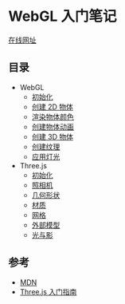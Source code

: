 # WebGL 入门笔记

[在线网址](https://fantasticit.github.io/webgl-tutorial/)

## 目录

- WebGL
  - [初始化](./src/views/webgl/init.md)
  - [创建 2D 物体](./src/views/webgl/2D.md)
  - [渲染物体颜色](./src/views/webgl/color.md)
  - [创建物体动画](./src/views/webgl/animate.md)
  - [创建 3D 物体](./src/views/webgl/3D.md)
  - [创建纹理](./src/views/webgl/texture.md)
  - [应用灯光](./src/views/webgl/light.md)
- Three.js
  - [初始化](./src/views/three/start.md)
  - [照相机](./src/views/three/Camera.md)
  - [几何形状](./src/views/three/Geometry.md)
  - [材质](./src/views/three/Material.md)
  - [网格](./src/views/three/Mesh.md)
  - [外部模型](./src/views/three/ExternalModel.md)
  - [光与影](./src/views/three/LightAndShadow.md)

## 参考

- [MDN](https://developer.mozilla.org/zh-CN/docs/Web/API/WebGL_API/Tutorial)
- [Three.js 入门指南](https://github.com/Ovilia/ThreeExample.js)
